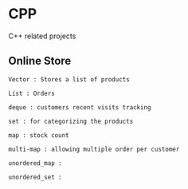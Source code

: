 # CPP
C++ related projects

## Online Store
    Vector : Stores a list of products

    List : Orders

    deque : customers recent visits tracking

    set : for categorizing the products

    map : stock count

    multi-map : allowing multiple order per customer

    unordered_map : 

    unordered_set :